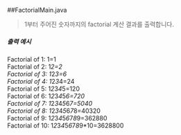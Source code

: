 ##FactorialMain.java

>1부터 주어진 숫자까지의 factorial 계산 결과를 출력합니다.

##### 출력 예시
Factorial of 1: 1=1  
Factorial of 2: 1*2=2  
Factorial of 3: 1*2*3=6  
Factorial of 4: 1*2*3*4=24  
Factorial of 5: 1*2*3*4*5=120  
Factorial of 6: 1*2*3*4*5*6=720  
Factorial of 7: 1*2*3*4*5*6*7=5040  
Factorial of 8: 1*2*3*4*5*6*7*8=40320  
Factorial of 9: 1*2*3*4*5*6*7*8*9=362880  
Factorial of 10: 1*2*3*4*5*6*7*8*9*10=3628800